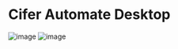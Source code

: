 # Cifer Automate Desktop

![image](https://github.com/NT1210/cifer-automate-desktop/assets/147454467/038bf27a-2ba5-469a-89be-6ec5d9338516)
![image](https://github.com/NT1210/cifer-automate-desktop/assets/147454467/ce3cfd36-5c7b-43b9-ba4c-ce7510d216ec)
